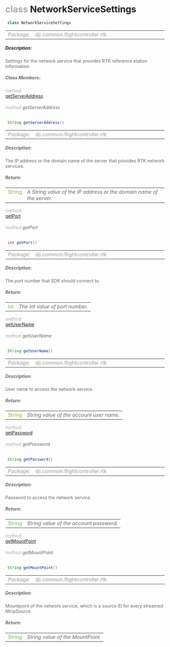 <div class="article"><h1 ><font color="#AAA">class </font>NetworkServiceSettings</h1></div>

~~~java
 class NetworkServiceSettings 
~~~

<html><table class="table-supportedby"><tr valign="top"><td width=15%><font color="#999"><i>Package:</i></td><td width=85%><font color="#999">dji.common.flightcontroller.rtk</td></tr></table></html>



##### Description:



<font color="#666">Settings for the network service that provides RTK reference station information.



##### Class Members:

<div class="api-row" id="djirtknetworkserviceprovider_djirtknetworkservicesettings_serveraddress"><div class="api-col left"></div><div class="api-col middle" style="color:#AAA">method</div><div class="api-col right"><a class="trigger" href="#djirtknetworkserviceprovider_djirtknetworkservicesettings_serveraddress_inline">getServerAddress</a></div></div><div class="inline-doc" id="djirtknetworkserviceprovider_djirtknetworkservicesettings_serveraddress_inline"

><div class="article"><h6 ><font color="#AAA">method </font>getServerAddress</h6></div>

~~~java
 String getServerAddress() 
~~~

<html><table class="table-supportedby"><tr valign="top"><td width=15%><font color="#999"><i>Package:</i></td><td width=85%><font color="#999">dji.common.flightcontroller.rtk</td></tr></table></html>



##### Description:



<font color="#666">The IP address or the domain name of the server that provides RTK network services.



##### Return:

<html><table class="table-inline-parameters"><tr valign="top"><td><font color="#70BF41">String</td><td><font color="#666"><i>A String value of the IP address or the domain name of the server.</i></td></tr></table></html></div>

<div class="api-row" id="djirtknetworkserviceprovider_djirtknetworkservicesettings_port"><div class="api-col left"></div><div class="api-col middle" style="color:#AAA">method</div><div class="api-col right"><a class="trigger" href="#djirtknetworkserviceprovider_djirtknetworkservicesettings_port_inline">getPort</a></div></div><div class="inline-doc" id="djirtknetworkserviceprovider_djirtknetworkservicesettings_port_inline"

><div class="article"><h6 ><font color="#AAA">method </font>getPort</h6></div>

~~~java
 int getPort() 
~~~

<html><table class="table-supportedby"><tr valign="top"><td width=15%><font color="#999"><i>Package:</i></td><td width=85%><font color="#999">dji.common.flightcontroller.rtk</td></tr></table></html>



##### Description:



<font color="#666">The port number that SDK should connect to.



##### Return:

<html><table class="table-inline-parameters"><tr valign="top"><td><font color="#70BF41">int</td><td><font color="#666"><i>The int value of port number.</i></td></tr></table></html></div>

<div class="api-row" id="djirtknetworkserviceprovider_djirtknetworkservicesettings_username"><div class="api-col left"></div><div class="api-col middle" style="color:#AAA">method</div><div class="api-col right"><a class="trigger" href="#djirtknetworkserviceprovider_djirtknetworkservicesettings_username_inline">getUserName</a></div></div><div class="inline-doc" id="djirtknetworkserviceprovider_djirtknetworkservicesettings_username_inline"

><div class="article"><h6 ><font color="#AAA">method </font>getUserName</h6></div>

~~~java
 String getUserName() 
~~~

<html><table class="table-supportedby"><tr valign="top"><td width=15%><font color="#999"><i>Package:</i></td><td width=85%><font color="#999">dji.common.flightcontroller.rtk</td></tr></table></html>



##### Description:



<font color="#666">User name to access the network service.



##### Return:

<html><table class="table-inline-parameters"><tr valign="top"><td><font color="#70BF41">String</td><td><font color="#666"><i>String value of the account user name.</i></td></tr></table></html></div>

<div class="api-row" id="djirtknetworkserviceprovider_djirtknetworkservicesettings_password"><div class="api-col left"></div><div class="api-col middle" style="color:#AAA">method</div><div class="api-col right"><a class="trigger" href="#djirtknetworkserviceprovider_djirtknetworkservicesettings_password_inline">getPassword</a></div></div><div class="inline-doc" id="djirtknetworkserviceprovider_djirtknetworkservicesettings_password_inline"

><div class="article"><h6 ><font color="#AAA">method </font>getPassword</h6></div>

~~~java
 String getPassword() 
~~~

<html><table class="table-supportedby"><tr valign="top"><td width=15%><font color="#999"><i>Package:</i></td><td width=85%><font color="#999">dji.common.flightcontroller.rtk</td></tr></table></html>



##### Description:



<font color="#666">Password to access the network service.



##### Return:

<html><table class="table-inline-parameters"><tr valign="top"><td><font color="#70BF41">String</td><td><font color="#666"><i>String value of the account password.</i></td></tr></table></html></div>

<div class="api-row" id="djirtknetworkserviceprovider_djirtknetworkservicesettings_mountpoint"><div class="api-col left"></div><div class="api-col middle" style="color:#AAA">method</div><div class="api-col right"><a class="trigger" href="#djirtknetworkserviceprovider_djirtknetworkservicesettings_mountpoint_inline">getMountPoint</a></div></div><div class="inline-doc" id="djirtknetworkserviceprovider_djirtknetworkservicesettings_mountpoint_inline"

><div class="article"><h6 ><font color="#AAA">method </font>getMountPoint</h6></div>

~~~java
 String getMountPoint() 
~~~

<html><table class="table-supportedby"><tr valign="top"><td width=15%><font color="#999"><i>Package:</i></td><td width=85%><font color="#999">dji.common.flightcontroller.rtk</td></tr></table></html>



##### Description:



<font color="#666">Mountpoint of the network service, which is a source ID for every streamed NtripSource.



##### Return:

<html><table class="table-inline-parameters"><tr valign="top"><td><font color="#70BF41">String</td><td><font color="#666"><i>String value of the MountPoint.</i></td></tr></table></html></div>


